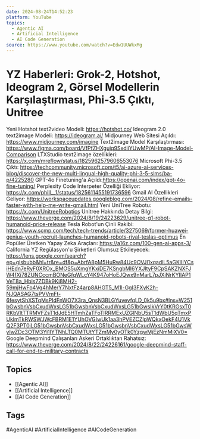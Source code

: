 ```yaml
---
date: 2024-08-24T14:52:23
platform: YouTube
topics:
  - Agentic AI
  - Artificial Intelligence
  - AI Code Generation
source: https://www.youtube.com/watch?v=Edw1UUWkxMg
---
```

# YZ Haberleri: Grok-2, Hotshot, Ideogram 2, Görsel Modellerin Karşılaştırması, Phi-3.5 Çıktı, Unitree

Yeni Hotshot text2video Modeli: https://hotshot.co/
Ideogram 2.0 text2image Modeli: https://ideogram.ai/
Midjourney Web Sitesi Açıldı: https://www.midjourney.com/imagine
Text2image Model Karşılaştırması: https://www.figma.com/board/VfPfZHXgujq9SxdiiYUwMP/AI-Image-Model-Comparison
LTXStudio text2image özellikleri: https://x.com/mreflow/status/1825962579606553076
Microsoft Phi-3.5 Çıktı: https://techcommunity.microsoft.com/t5/ai-azure-ai-services-blog/discover-the-new-multi-lingual-high-quality-phi-3-5-slms/ba-p/4225280
GPT-4o Finetuning'a Açıldı:https://openai.com/index/gpt-4o-fine-tuning/
Perplexity Code Interpeter Özelliği Ekliyor: https://x.com/phill__1/status/1825611455191736596
Gmail AI Özellikleri Geliyor: https://workspaceupdates.googleblog.com/2024/08/refine-emails-faster-with-help-me-write-gmail.html
Yeni UniTree Robotu: https://x.com/UnitreeRobotics
Unitree Hakkında Detay Bilgi: https://www.theverge.com/2024/8/19/24223629/unitree-g1-robot-humanoid-price-release
Tesla Robot'un Çinli Rakibi: https://www.scmp.com/tech/tech-trends/article/3275069/former-huawei-genius-youth-recruit-launches-humanoid-robots-rival-teslas-optimus
En Popüler Üretken Yapay Zeka Araçları: https://a16z.com/100-gen-ai-apps-3/
California YZ Regülasyon'u Şirketleri Olumsuz Etkileyecek: https://lens.google.com/search?ep=gisbubb&hl=tr&re=df&p=AbrfA8pM5HuRw84Uc9OVJl1xqadlL5aGKlIIYCsiHEdn7eRyF0XROx_BMOS5uXmgYKxiDE7KSngbMI6YXJltyF9CpSAKZNXFJW4fXi78ZUNCccmBONeGfqWLcY4K947oHoEJQwx9nMarL7pJXjNrKYIIAP1VeT8a_Hbls7ZDBk9Ki8MH2-59mjHwFo4Vg4hMerY7NxtFz4arp8AHGT5_M1l-GgI3FXyK2h-NJQASAG7tsPVVmFt-6fesytShXSTqMsPIdFnWO7X3ra_QnsN3BLGYuvevfqLD_0k5u9bx#lns=W251bGwsbnVsbCxudWxsLG51bGwsbnVsbCxudWxsLG51bGwsIkVrY0tKRGsxT0RKbVltTTRMVFZsT1dJdE5HTmhZaTFoTlRRMExUZGlNbU5sT1dWbU5qTmxPUklmTkRWSWJWcFBRM1E1YUhOVGIwUk1aa3hPVEZCZlpWQkxOekF4U1VkQ2F3PT0iLG51bGwsbnVsbCxudWxsLG51bGwsbnVsbCxudWxsLG51bGwsWyIwZDc3OTM3Yi1lYTNhLTQ0MTUtYTZmMy0yOTk0YzgwMjEzNmMiXV0=
Google Deepmind Çalışanları Askeri Ortaklıktan Rahatsız: https://www.theverge.com/2024/8/22/24226161/google-deepmind-staff-call-for-end-to-military-contracts

## Topics
- [[Agentic AI]]
- [[Artificial Intelligence]]
- [[AI Code Generation]]

## Tags
#AgenticAI #ArtificialIntelligence #AICodeGeneration